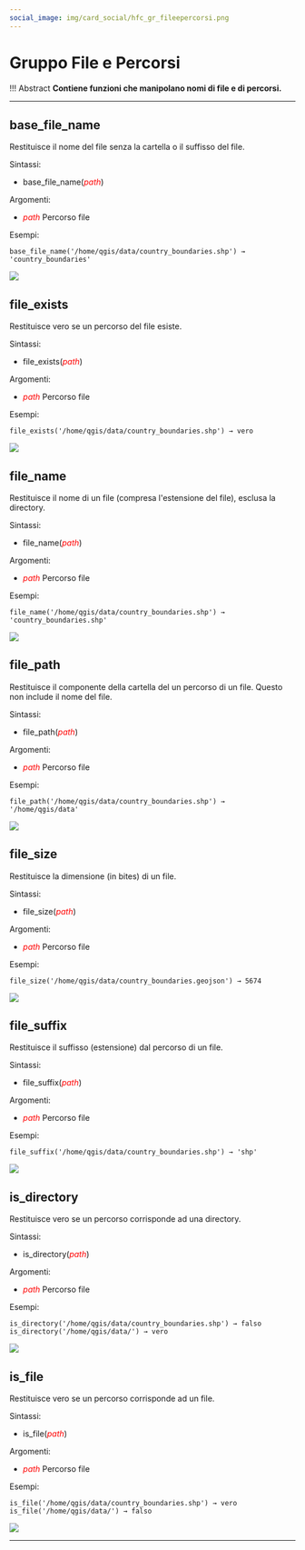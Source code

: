 ```yaml
---
social_image: img/card_social/hfc_gr_fileepercorsi.png
---
```


# Gruppo File e Percorsi

!!! Abstract
    **Contiene funzioni che manipolano nomi di file e di percorsi.**

---

## base_file_name

Restituisce il nome del file senza la cartella o il suffisso del file. 

Sintassi:

- base_file_name(_<span style="color:red;">path</span>_)

Argomenti:

- _<span style="color:red;">path</span>_ Percorso file

Esempi:

```
base_file_name('/home/qgis/data/country_boundaries.shp') → 'country_boundaries'
```

![](../../img/file_e_percorsi/base_file_name1.png)

## file_exists

Restituisce vero se un percorso del file esiste. 

Sintassi:

- file_exists(_<span style="color:red;">path</span>_)

Argomenti:

- _<span style="color:red;">path</span>_ Percorso file

Esempi:

```
file_exists('/home/qgis/data/country_boundaries.shp') → vero
```

![](../../img/file_e_percorsi/file_exists1.png)

## file_name

Restituisce il nome di un file (compresa l'estensione del file), esclusa la directory.

Sintassi:

- file_name(_<span style="color:red;">path</span>_)

Argomenti:

- _<span style="color:red;">path</span>_ Percorso file

Esempi:

```
file_name('/home/qgis/data/country_boundaries.shp') → 'country_boundaries.shp'
```

![](../../img/file_e_percorsi/file_name1.png)

## file_path

Restituisce il componente della cartella del un percorso di un file. Questo non include il nome del file.

Sintassi:

- file_path(_<span style="color:red;">path</span>_)

Argomenti:

- _<span style="color:red;">path</span>_ Percorso file

Esempi:

```
file_path('/home/qgis/data/country_boundaries.shp') → '/home/qgis/data'
```

![](../../img/file_e_percorsi/file_path1.png)

## file_size

Restituisce la dimensione (in bites) di un file.

Sintassi:

- file_size(_<span style="color:red;">path</span>_)

Argomenti:

- _<span style="color:red;">path</span>_ Percorso file

Esempi:

```
file_size('/home/qgis/data/country_boundaries.geojson') → 5674
```

![](../../img/file_e_percorsi/file_size1.png)

## file_suffix

Restituisce il suffisso (estensione) dal percorso di un file.

Sintassi:

- file_suffix(_<span style="color:red;">path</span>_)

Argomenti:

- _<span style="color:red;">path</span>_ Percorso file

Esempi:

```
file_suffix('/home/qgis/data/country_boundaries.shp') → 'shp'
```

![](../../img/file_e_percorsi/file_suffix1.png)

## is_directory

Restituisce vero se un percorso corrisponde ad una directory.

Sintassi:

- is_directory(_<span style="color:red;">path</span>_)

Argomenti:

- _<span style="color:red;">path</span>_ Percorso file

Esempi:

```
is_directory('/home/qgis/data/country_boundaries.shp') → falso
is_directory('/home/qgis/data/') → vero
```

![](../../img/file_e_percorsi/is_directory1.png)

## is_file

Restituisce vero se un percorso corrisponde ad un file.

Sintassi:

- is_file(_<span style="color:red;">path</span>_)

Argomenti:

- _<span style="color:red;">path</span>_ Percorso file

Esempi:

```
is_file('/home/qgis/data/country_boundaries.shp') → vero
is_file('/home/qgis/data/') → falso
```

![](../../img/file_e_percorsi/is_file1.png)

---
